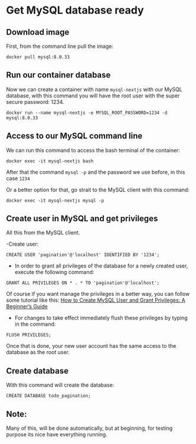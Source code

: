 # Get MySQL database ready

## Download image

First, from the command line pull the image:

```
docker pull mysql:8.0.33
```

## Run our container database

Now we can create a container with name `mysql-nextjs` with our MySQL database, with this command you will have the root user with the super secure password: 1234.
```
docker run --name mysql-nextjs -e MYSQL_ROOT_PASSWORD=1234 -d mysql:8.0.33
```

## Access to our MySQL command line

We can run this command to access the bash terminal of the container:
```
docker exec -it mysql-nextjs bash
```

After that the command `mysql -p` and the password we use before, in this case `1234`

Or a better option for that, go strait to the MySQL client with this command:

```
docker exec -it mysql-nextjs mysql -p
```

## Create user in MySQL and get privileges

All this from the MySQL client.

-Create user:
```
CREATE USER 'pagination'@'localhost' IDENTIFIED BY '1234';
```

- In order to grant all privileges of the database for a newly created user, execute the following command:

```
GRANT ALL PRIVILEGES ON * . * TO 'pagination'@'localhost';
```

Of course if you want manage the privileges in a better way, you can follow some tutorial like this:
[How to Create MySQL User and Grant Privileges: A Beginner’s Guide](https://www.hostinger.com/tutorials/mysql/how-create-mysql-user-and-grant-permissions-command-line)

- For changes to take effect immediately flush these privileges by typing in the command:

```
FLUSH PRIVILEGES;
```

Once that is done, your new user account has the same access to the database as the root user.

## Create database

With this command will create the database:

```
CREATE DATABASE todo_pagination;
```


## Note:

Many of this, will be done automatically, but at beginning, for testing purpose its nice have everything running.
